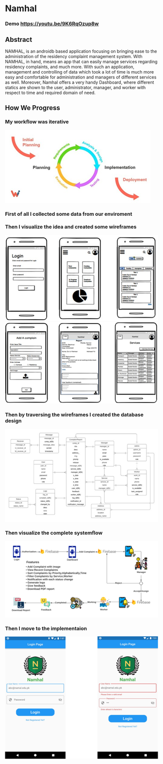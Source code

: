 # Namhal
### Demo https://youtu.be/9K6RqOzup8w
## Abstract
NAMHAL, is an androidb based application focusing on bringing ease to the administration of the residency complaint management system. With NAMHAL, in hand, means an app that can easily manage services regarding residency complaints, and much more. With such an application, management and controlling of data which took a lot of time is much more easy and comfortable for administration and managers of different services as well. Moreover, Namhal offers a very handy Dashboard, where different statics are shown to the user, administrator, manager, and worker with respect to time and required domain of need.
## How We Progress
### My workflow was iterative
![](https://github.com/Zia-Ur-Rehman1/namhal/blob/master/images/WorkFlow.jpg)
### First of all I collected some data from our enviroment
### Then I visualize the idea and created some wireframes
![](https://github.com/Zia-Ur-Rehman1/namhal/blob/master/images/wireframe.png)
![](https://github.com/Zia-Ur-Rehman1/namhal/blob/master/images/Wireframe2.png)
### Then by traversing the wireframes I created the database design
![](https://github.com/Zia-Ur-Rehman1/namhal/blob/master/images/db.jpg)
### Then visualize the complete systemflow
![](https://github.com/Zia-Ur-Rehman1/namhal/blob/master/images/SysytemFlow.png)
### Then I move to the implementaion
![](https://github.com/Zia-Ur-Rehman1/namhal/blob/master/images/login.png)

